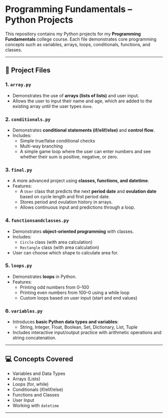 # Programming Fundamentals – Python Projects  

This repository contains my Python projects for my **Programming Fundamentals** college course. Each file demonstrates core programming concepts such as variables, arrays, loops, conditionals, functions, and classes.  

---

## 📂 Project Files  

### 1. `array.py`  
- Demonstrates the use of **arrays (lists of lists)** and user input.  
- Allows the user to input their name and age, which are added to the existing array until the user types `done`.  

### 2. `conditionals.py`  
- Demonstrates **conditional statements (if/elif/else)** and **control flow**.  
- Includes:  
  - Simple true/false conditional checks  
  - Multi-way branching  
  - A simple game loop where the user can enter numbers and see whether their sum is positive, negative, or zero.  

### 3. `final.py`  
- A more advanced project using **classes, functions, and datetime**.  
- Features:  
  - A `User` class that predicts the next **period date** and **ovulation date** based on cycle length and first period date.  
  - Stores period and ovulation history in arrays.  
  - Allows continuous input and predictions through a loop.  

### 4. `functionsandclasses.py`  
- Demonstrates **object-oriented programming** with classes.  
- Includes:  
  - `Circle` class (with area calculation)  
  - `Rectangle` class (with area calculation)  
- User can choose which shape to calculate area for.  

### 5. `loops.py`  
- Demonstrates **loops** in Python.  
- Features:  
  - Printing odd numbers from 0–100  
  - Printing even numbers from 100–0 using a while loop  
  - Custom loops based on user input (start and end values)  

### 6. `variables.py`  
- Introduces **basic Python data types and variables**:  
  - String, Integer, Float, Boolean, Set, Dictionary, List, Tuple  
- Includes interactive input/output practice with arithmetic operations and string concatenation.  

---

## 💻 Concepts Covered  
- Variables and Data Types  
- Arrays (Lists)  
- Loops (for, while)  
- Conditionals (if/elif/else)  
- Functions and Classes  
- User Input  
- Working with `datetime`  

---
